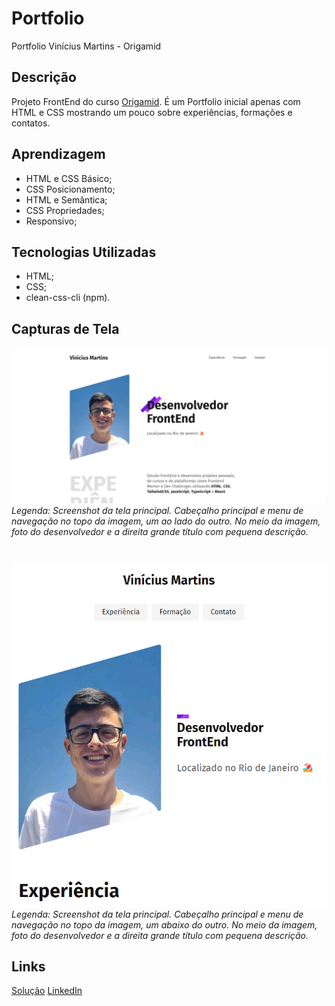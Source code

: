 # Portfolio
Portfolio Vinícius Martins - Origamid

## Descrição
Projeto FrontEnd do curso [Origamid](https://www.origamid.com/). É um Portfolio inicial apenas com HTML e CSS
mostrando um pouco sobre experiências, formações e contatos.

## Aprendizagem
- HTML e CSS Básico;
- CSS Posicionamento;
- HTML e Semântica;
- CSS Propriedades;
- Responsivo;

## Tecnologias Utilizadas
- HTML;
- CSS;
- clean-css-cli (npm).

## Capturas de Tela
![Screenshot da tela principal](./assets/screenshots/image.png)
*Legenda: Screenshot da tela principal. Cabeçalho principal e menu de navegação no topo da imagem, um ao lado do outro. No meio da imagem, foto do desenvolvedor e a direita grande título com pequena descrição.*

<br>

![Screenshot da tela principal responsiva (width: 800px)](./assets/screenshots/image-1.png)
*Legenda: Screenshot da tela principal. Cabeçalho principal e menu de navegação no topo da imagem, um abaixo do outro. No meio da imagem, foto do desenvolvedor e a direita grande título com pequena descrição.*

## Links
[Solução](https://viniciussnitram.github.io/portfolio/)
[LinkedIn](https://linkedin.com/in/viniciussmartins)